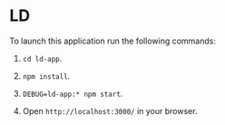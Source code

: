 # LD

To launch this application run the following commands:

1. `cd ld-app`.

2. `npm install`.

3. `DEBUG=ld-app:* npm start`.

4. Open `http://localhost:3000/` in your browser.